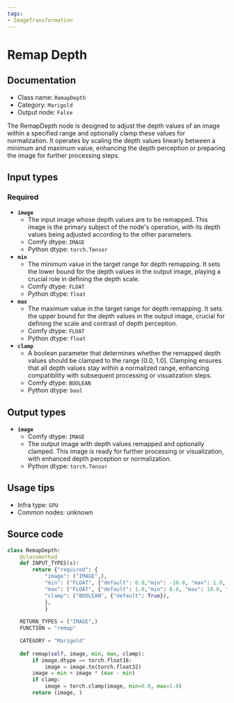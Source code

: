 ```yaml
---
tags:
- ImageTransformation
---
```


# Remap Depth
## Documentation
- Class name: `RemapDepth`
- Category: `Marigold`
- Output node: `False`

The RemapDepth node is designed to adjust the depth values of an image within a specified range and optionally clamp these values for normalization. It operates by scaling the depth values linearly between a minimum and maximum value, enhancing the depth perception or preparing the image for further processing steps.
## Input types
### Required
- **`image`**
    - The input image whose depth values are to be remapped. This image is the primary subject of the node's operation, with its depth values being adjusted according to the other parameters.
    - Comfy dtype: `IMAGE`
    - Python dtype: `torch.Tensor`
- **`min`**
    - The minimum value in the target range for depth remapping. It sets the lower bound for the depth values in the output image, playing a crucial role in defining the depth scale.
    - Comfy dtype: `FLOAT`
    - Python dtype: `float`
- **`max`**
    - The maximum value in the target range for depth remapping. It sets the upper bound for the depth values in the output image, crucial for defining the scale and contrast of depth perception.
    - Comfy dtype: `FLOAT`
    - Python dtype: `float`
- **`clamp`**
    - A boolean parameter that determines whether the remapped depth values should be clamped to the range [0.0, 1.0]. Clamping ensures that all depth values stay within a normalized range, enhancing compatibility with subsequent processing or visualization steps.
    - Comfy dtype: `BOOLEAN`
    - Python dtype: `bool`
## Output types
- **`image`**
    - Comfy dtype: `IMAGE`
    - The output image with depth values remapped and optionally clamped. This image is ready for further processing or visualization, with enhanced depth perception or normalization.
    - Python dtype: `torch.Tensor`
## Usage tips
- Infra type: `GPU`
- Common nodes: unknown


## Source code
```python
class RemapDepth:
    @classmethod
    def INPUT_TYPES(s):
        return {"required": { 
            "image": ("IMAGE",),
            "min": ("FLOAT", {"default": 0.0,"min": -10.0, "max": 1.0, "step": 0.01}),
            "max": ("FLOAT", {"default": 1.0,"min": 0.0, "max": 10.0, "step": 0.01}),
            "clamp": ("BOOLEAN", {"default": True}),
            },
            }
    
    RETURN_TYPES = ("IMAGE",)
    FUNCTION = "remap"

    CATEGORY = "Marigold"
        
    def remap(self, image, min, max, clamp):
        if image.dtype == torch.float16:
            image = image.to(torch.float32)
        image = min + image * (max - min)
        if clamp:
            image = torch.clamp(image, min=0.0, max=1.0)
        return (image, )

```
